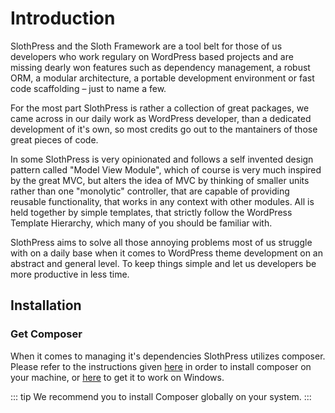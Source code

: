 # Introduction

SlothPress and the Sloth Framework are a tool belt for those of us developers who work regulary on WordPress based projects and are missing dearly won features such as dependency management, a robust ORM, a modular architecture,  a portable development environment or fast code scaffolding – just to name a few.

For the most part SlothPress is rather a collection of great packages, we came across in our daily work as WordPress developer, than a dedicated development of it's own, so most credits go out to the mantainers of those great pieces of code.

In some SlothPress is very opinionated and follows a self invented design pattern called "Model View Module", which of course is very much inspired by the great MVC, but alters the idea of MVC by thinking of smaller units rather than one "monolytic" controller, that are capable of providing reusable functionality, that works in any context with other modules. All is held together by simple templates, that strictly follow the WordPress Template Hierarchy, which many of you should be familiar with.

SlothPress aims to solve all those annoying problems most of us struggle with on a daily base when it comes to WordPress theme development on an abstract and general level. To keep things simple and let us developers be more productive in less time.

## Installation

### Get Composer

When it comes to managing it's dependencies SlothPress utilizes composer.
Please refer to the instructions given [here](https://getcomposer.org/doc/00-intro.md#installation-linux-unix-macos) in order to install composer on your machine, or [here](https://getcomposer.org/doc/00-intro.md#installation-windows) to get it to work on Windows.

::: tip
We recommend you to install Composer globally on your system.
:::
